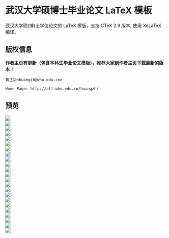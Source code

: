 # 武汉大学硕博士毕业论文 LaTeX 模板

武汉大学硕(博)士学位论文的 LaTeX 模版，支持 CTeX 2.9 版本, 使用 XeLaTeX 编译。 

## 版权信息

**作者主页有更新（包含本科生毕业论文模板），推荐大家到作者主页下载最新的版本！**

```
黄正华<huangzh@whu.edu.cn>

Home Page: http://aff.whu.edu.cn/huangzh/
```

## 预览

![](https://github.com/DeathKing/LaTeX-Template-Cn/blob/master/Preview/whubook-01.png)  
![](https://github.com/DeathKing/LaTeX-Template-Cn/blob/master/Preview/whubook-02.png)  
![](https://github.com/DeathKing/LaTeX-Template-Cn/blob/master/Preview/whubook-03.png)  
![](https://github.com/DeathKing/LaTeX-Template-Cn/blob/master/Preview/whubook-04.png)  
![](https://github.com/DeathKing/LaTeX-Template-Cn/blob/master/Preview/whubook-05.png)  
![](https://github.com/DeathKing/LaTeX-Template-Cn/blob/master/Preview/whubook-06.png)  
![](https://github.com/DeathKing/LaTeX-Template-Cn/blob/master/Preview/whubook-07.png)  
![](https://github.com/DeathKing/LaTeX-Template-Cn/blob/master/Preview/whubook-08.png)  
![](https://github.com/DeathKing/LaTeX-Template-Cn/blob/master/Preview/whubook-09.png)  
![](https://github.com/DeathKing/LaTeX-Template-Cn/blob/master/Preview/whubook-10.png)  
![](https://github.com/DeathKing/LaTeX-Template-Cn/blob/master/Preview/whubook-11.png)  
![](https://github.com/DeathKing/LaTeX-Template-Cn/blob/master/Preview/whubook-12.png)  
![](https://github.com/DeathKing/LaTeX-Template-Cn/blob/master/Preview/whubook-13.png)  
![](https://github.com/DeathKing/LaTeX-Template-Cn/blob/master/Preview/whubook-14.png)  
![](https://github.com/DeathKing/LaTeX-Template-Cn/blob/master/Preview/whubook-15.png)  
![](https://github.com/DeathKing/LaTeX-Template-Cn/blob/master/Preview/whubook-16.png)  
![](https://github.com/DeathKing/LaTeX-Template-Cn/blob/master/Preview/whubook-17.png)  
![](https://github.com/DeathKing/LaTeX-Template-Cn/blob/master/Preview/whubook-18.png)  
![](https://github.com/DeathKing/LaTeX-Template-Cn/blob/master/Preview/whubook-19.png)  
![](https://github.com/DeathKing/LaTeX-Template-Cn/blob/master/Preview/whubook-20.png)  
![](https://github.com/DeathKing/LaTeX-Template-Cn/blob/master/Preview/whubook-21.png)  
![](https://github.com/DeathKing/LaTeX-Template-Cn/blob/master/Preview/whubook-22.png)  
![](https://github.com/DeathKing/LaTeX-Template-Cn/blob/master/Preview/whubook-23.png)  
